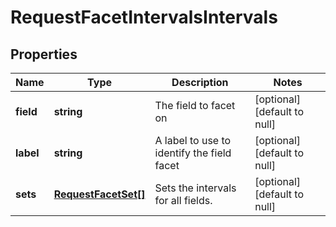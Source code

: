 # RequestFacetIntervalsIntervals

## Properties
Name | Type | Description | Notes
------------ | ------------- | ------------- | -------------
**field** | **string** | The field to facet on | [optional] [default to null]
**label** | **string** | A label to use to identify the field facet | [optional] [default to null]
**sets** | [**RequestFacetSet[]**](RequestFacetSet.md) | Sets the intervals for all fields. | [optional] [default to null]


